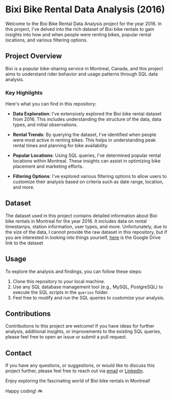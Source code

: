 # Bixi Bike Rental Data Analysis (2016)

Welcome to the Bixi Bike Rental Data Analysis project for the year 2016. In this project, I've delved into the rich dataset of Bixi bike rentals to gain insights into how and when people were renting bikes, popular rental locations, and various filtering options.

## Project Overview

Bixi is a popular bike-sharing service in Montreal, Canada, and this project aims to understand rider behavior and usage patterns through SQL data analysis.

### Key Highlights

Here's what you can find in this repository:

- **Data Exploration**: I've extensively explored the Bixi bike rental dataset from 2016. This includes understanding the structure of the data, data types, and initial observations.

- **Rental Trends**: By querying the dataset, I've identified when people were most active in renting bikes. This helps in understanding peak rental times and planning for bike availability.

- **Popular Locations**: Using SQL queries, I've determined popular rental locations within Montreal. These insights can assist in optimizing bike placement and marketing efforts.

- **Filtering Options**: I've explored various filtering options to allow users to customize their analysis based on criteria such as date range, location, and more.

## Dataset

The dataset used in this project contains detailed information about Bixi bike rentals in Montreal for the year 2016. It includes data on rental timestamps, station information, user types, and more. Unfortunately, due to the size of the data, I cannot provide the raw dataset in this repository, but if you are interested in looking into things yourself, [here](https://drive.google.com/drive/folders/19TexYa02mLNYyaXeQgc0eHIOw_UiI1PB?usp=drive_link) is the Google Drive link to the dataset

## Usage

To explore the analysis and findings, you can follow these steps:

1. Clone this repository to your local machine.
2. Use any SQL database management tool (e.g., MySQL, PostgreSQL) to execute the SQL scripts in the `queries` folder.
3. Feel free to modify and run the SQL queries to customize your analysis.

## Contributions

Contributions to this project are welcome! If you have ideas for further analysis, additional insights, or improvements to the existing SQL queries, please feel free to open an issue or submit a pull request.

## Contact

If you have any questions, or suggestions, or would like to discuss this project further, please feel free to reach out via [email](mailto:your.email@example.com) or [LinkedIn](https://www.linkedin.com/in/yourname/).

Enjoy exploring the fascinating world of Bixi bike rentals in Montreal!

Happy coding! 🚲
